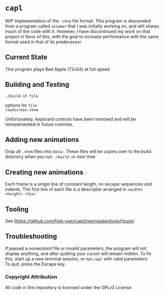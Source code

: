 # `capl`

WIP Implementation of the `.chnm` file format. This program is descended from a program called `skimmer` that I was initially working on, and still shares much of the code with it. However, I have discontinued my work on that project in favor of this, with the goal to increase performance with the same format used in that of its predecessor.

## Current State

This program plays Bad Apple (72x54) at full speed.

## Building and Testing

`./build.sh file`

options for `file`  
`loadscreen.chnm`

Unfortunately, keyboard controls have been removed and will be reimplemented in future commits.

## Adding new animations

Drop all `.chnm` files into `data/`. These files will be copies over to the build directory when you run `./build.sh` next time

## Creating new animations

Each frame is a single line of constant length, no escape sequences and indents. The first line of each file is a descriptor arranged in `<width> <height> <fps>`

## Tooling

See [https://github.com/fisik-yum/capl/tree/master/tools](tools)

## Troubleshooting

If passed a nonexistent file or invalid parameters, the program will not display anything, and after quitting your cursor will remain hidden. To fix this, start up a new terminal session, or run `capl` with valid parameters  
To quit, press the Escape key.

### Copyright Attribution

All code in this repository is licensed under the GPLv3 License.
